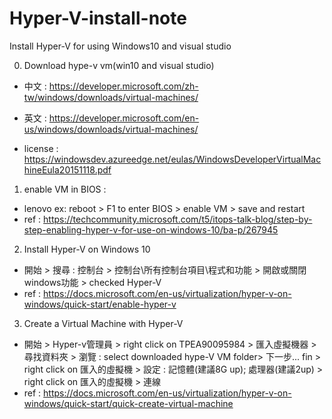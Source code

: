 # Hyper-V-install-note
Install Hyper-V for using Windows10 and visual studio

0. Download hype-v vm(win10 and visual studio)

  - 中文 : https://developer.microsoft.com/zh-tw/windows/downloads/virtual-machines/
 
  - 英文 : https://developer.microsoft.com/en-us/windows/downloads/virtual-machines/
  
  - license : https://windowsdev.azureedge.net/eulas/WindowsDeveloperVirtualMachineEula20151118.pdf

1. enable VM in BIOS : 
 - lenovo ex: reboot > F1 to enter BIOS > enable VM > save and restart
 - ref : https://techcommunity.microsoft.com/t5/itops-talk-blog/step-by-step-enabling-hyper-v-for-use-on-windows-10/ba-p/267945 

2. Install Hyper-V on Windows 10
 - 開始 > 搜尋 : 控制台 > 控制台\所有控制台項目\程式和功能 > 開啟或關閉windows功能 > checked Hyper-V
 - ref : https://docs.microsoft.com/en-us/virtualization/hyper-v-on-windows/quick-start/enable-hyper-v
 
3. Create a Virtual Machine with Hyper-V
 - 開始 > Hyper-v管理員 > right click on TPEA90095984 > 匯入虛擬機器 > 尋找資料夾 > 瀏覽 : select downloaded hype-V VM folder>
 下一步... fin > right click on 匯入的虛擬機 > 設定 : 記憶體(建議8G up); 處理器(建議2up) >
 right click on 匯入的虛擬機 > 連線
 - ref : https://docs.microsoft.com/en-us/virtualization/hyper-v-on-windows/quick-start/quick-create-virtual-machine
